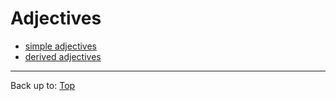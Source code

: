 # Adjectives

- [simple adjectives](simpleAdjectives.md)
- [derived adjectives](derivedAdjectives.md)

----

Back up to: [Top](../index.md)
